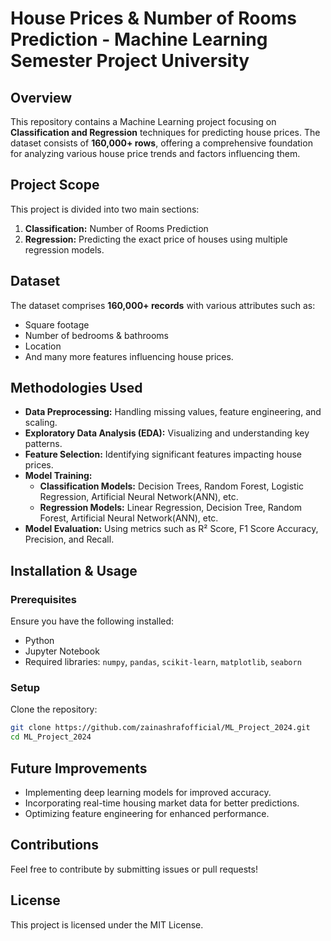 # House Prices & Number of Rooms Prediction - Machine Learning Semester Project University

## Overview
This repository contains a Machine Learning project focusing on **Classification and Regression** techniques for predicting house prices. The dataset consists of **160,000+ rows**, offering a comprehensive foundation for analyzing various house price trends and factors influencing them.

## Project Scope
This project is divided into two main sections:
1. **Classification:** Number of Rooms Prediction
2. **Regression:** Predicting the exact price of houses using multiple regression models.

## Dataset
The dataset comprises **160,000+ records** with various attributes such as:
- Square footage
- Number of bedrooms & bathrooms
- Location
- And many more features influencing house prices.

## Methodologies Used
- **Data Preprocessing:** Handling missing values, feature engineering, and scaling.
- **Exploratory Data Analysis (EDA):** Visualizing and understanding key patterns.
- **Feature Selection:** Identifying significant features impacting house prices.
- **Model Training:**
  - **Classification Models:** Decision Trees, Random Forest, Logistic Regression, Artificial Neural Network(ANN), etc.
  - **Regression Models:** Linear Regression, Decision Tree, Random Forest, Artificial Neural Network(ANN), etc.
- **Model Evaluation:** Using metrics such as R² Score, F1 Score Accuracy, Precision, and Recall.

## Installation & Usage
### Prerequisites
Ensure you have the following installed:
- Python
- Jupyter Notebook
- Required libraries: `numpy`, `pandas`, `scikit-learn`, `matplotlib`, `seaborn`

### Setup
Clone the repository:
```bash
git clone https://github.com/zainashrafofficial/ML_Project_2024.git
cd ML_Project_2024
``` 

## Future Improvements
- Implementing deep learning models for improved accuracy.
- Incorporating real-time housing market data for better predictions.
- Optimizing feature engineering for enhanced performance.

## Contributions
Feel free to contribute by submitting issues or pull requests!

## License
This project is licensed under the MIT License.
